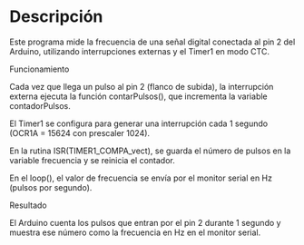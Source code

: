 # Descripción

Este programa mide la frecuencia de una señal digital conectada al pin 2 del Arduino, utilizando interrupciones externas y el Timer1 en modo CTC.

Funcionamiento

Cada vez que llega un pulso al pin 2 (flanco de subida), la interrupción externa ejecuta la función contarPulsos(), que incrementa la variable contadorPulsos.

El Timer1 se configura para generar una interrupción cada 1 segundo (OCR1A = 15624 con prescaler 1024).

En la rutina ISR(TIMER1_COMPA_vect), se guarda el número de pulsos en la variable frecuencia y se reinicia el contador.

En el loop(), el valor de frecuencia se envía por el monitor serial en Hz (pulsos por segundo).

Resultado

El Arduino cuenta los pulsos que entran por el pin 2 durante 1 segundo y muestra ese número como la frecuencia en Hz en el monitor serial.
